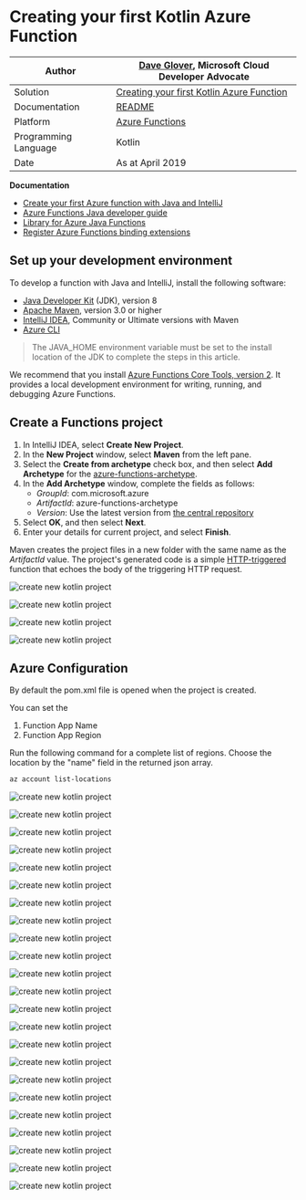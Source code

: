# Creating your first Kotlin Azure Function

|Author|[Dave Glover](https://developer.microsoft.com/en-us/advocates/dave-glover), Microsoft Cloud Developer Advocate |
|----|---|
|Solution| [Creating your first Kotlin Azure Function](https://github.com/gloveboxes/Create-your-first-Azure-function-with-Kotlin-and-IntelliJ)|
|Documentation|[README](https://gloveboxes.github.io/Creating-an-image-recognition-solution-with-Azure-IoT-Edge-and-Azure-Cognitive-Services/) |
|Platform| [Azure Functions](https://docs.microsoft.com/en-us/azure/azure-functions?WT.mc_id=devto-blog-dglover)|
|Programming Language| Kotlin|
|Date|As at April 2019|

**Documentation** 
- [Create your first Azure function with Java and IntelliJ](https://docs.microsoft.com/en-us/azure/azure-functions/functions-create-maven-intellij?WT.mc_id=devto-blog-dglover)
- [Azure Functions Java developer guide](https://docs.microsoft.com/en-us/azure/azure-functions/functions-reference-java?WT.mc_id=devto-blog-dglover)
- [Library for Azure Java Functions](https://github.com/Azure/azure-functions-java-library)
- [Register Azure Functions binding extensions](https://docs.microsoft.com/bs-latn-ba/azure/azure-functions/functions-bindings-register?WT.mc_id=devto-blog-dglover)

## Set up your development environment

To develop a function with Java and IntelliJ, install the following software:

- [Java Developer Kit](https://www.azul.com/downloads/zulu/) (JDK), version 8
- [Apache Maven](https://maven.apache.org), version 3.0 or higher
- [IntelliJ IDEA](https://www.jetbrains.com/idea/download), Community or Ultimate versions with Maven
- [Azure CLI](https://docs.microsoft.com/cli/azure?WT.mc_id=devto-blog-dglover)

> The JAVA_HOME environment variable must be set to the install location of the JDK to complete the steps in this article.

 We recommend that you install [Azure Functions Core Tools, version 2](functions-run-local.md#v2). It provides a local development environment for writing, running, and debugging Azure Functions.

## Create a Functions project

1. In IntelliJ IDEA, select **Create New Project**.  
1. In the **New Project** window, select **Maven** from the left pane.
1. Select the **Create from archetype** check box, and then select **Add Archetype** for the [azure-functions-archetype](https://mvnrepository.com/artifact/com.microsoft.azure/azure-functions-archetype).
1. In the **Add Archetype** window, complete the fields as follows:
    - _GroupId_: com.microsoft.azure
    - _ArtifactId_: azure-functions-archetype
    - _Version_: Use the latest version from [the central repository](https://mvnrepository.com/artifact/com.microsoft.azure/azure-functions-archetype) 
1. Select **OK**, and then select **Next**.
1. Enter your details for current project, and select **Finish**.

Maven creates the project files in a new folder with the same name as the _ArtifactId_ value. The project's generated code is a simple [HTTP-triggered](/azure/azure-functions/functions-bindings-http-webhook) function that echoes the body of the triggering HTTP request.

![create new kotlin project](./resources/create-new-project.jpg)

![create new kotlin project](./resources/create-new-project-properties.jpg)

![create new kotlin project](./resources/create-new-project-confirmation.jpg)

![create new kotlin project](./resources/create-new-project-enable-auto-import.jpg)

## Azure Configuration

By default the pom.xml file is opened when the project is created.

You can set the 

1. Function App Name
2. Function App Region

Run the following command for a complete list of regions. Choose the location by the "name" field in the returned json array. 

```bash
az account list-locations
```

![create new kotlin project](./resources/create-new-project-skelton.jpg)

![create new kotlin project](./resources/project-default-http-trigger.jpg)

![create new kotlin project](./resources/project-convert-to-kotlin.jpg)

![create new kotlin project](./resources/project-converted-to-kotlin.jpg)

![create new kotlin project](./resources/project-configure-kotlin-in-project.jpg)

![create new kotlin project](./resources/project-configure-kotlin-in-project-confirm.jpg)

![create new kotlin project](./resources/project-clean-package-run.jpg)

![create new kotlin project](./resources/project-clean-package-results.jpg)

![create new kotlin project](./resources/project-azure-functions-run.jpg)

![create new kotlin project](./resources/project-test-http-trigger.jpg)

![create new kotlin project](./resources/project-azure-functions-stop.jpg)

![create new kotlin project](./resources/project-enable-debug-azure-function-maven-debug.jpg)

![create new kotlin project](./resources/project-enable-debug-azure-function-maven-debug-configure.jpg)

![create new kotlin project](./resources/project-run-edit-configurations.jpg)

![create new kotlin project](./resources/project-run-edit-configurations-add-remote-config.jpg)


![create new kotlin project](./resources/project-run-edit-configurations-add-remote-attach-debugger.jpg)

![create new kotlin project](./resources/project-debug-set-breakpoint.jpg)

![create new kotlin project](./resources/project-debug-run-debug-enabled-maven.jpg)

![create new kotlin project](./resources/project-debug-select-attach-debugger.jpg)

![create new kotlin project](./resources/project-debug-debugger-attached.jpg)

![create new kotlin project](./resources/project-debug-switch-to-run.jpg)

![create new kotlin project](./resources/project-debug-step-through-code.jpg)

![create new kotlin project](./resources/project-debugger-stop.jpg)